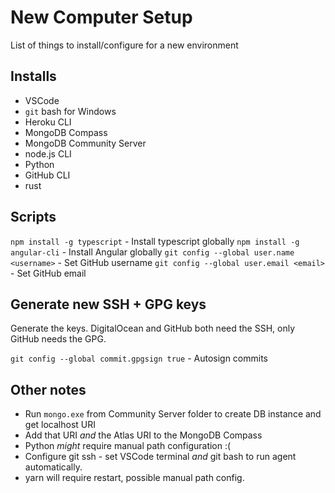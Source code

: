 # New Computer Setup

List of things to install/configure for a new environment

## Installs

- VSCode
- `git` bash for Windows
- Heroku CLI
- MongoDB Compass
- MongoDB Community Server
- node.js CLI
- Python
- GitHub CLI
- rust

## Scripts

`npm install -g typescript` - Install typescript globally
`npm install -g angular-cli` - Install Angular globally
`git config --global user.name <username>` - Set GitHub username
`git config --global user.email <email>` - Set GitHub email

## Generate new SSH + GPG keys

Generate the keys. DigitalOcean and GitHub both need the SSH, only GitHub needs the GPG.

`git config --global commit.gpgsign true` - Autosign commits

## Other notes

- Run `mongo.exe` from Community Server folder to create DB instance and get localhost URI
- Add that URI *and* the Atlas URI to the MongoDB Compass
- Python *might* require manual path configuration :(
- Configure git ssh - set VSCode terminal *and* git bash to run agent automatically.
- yarn will require restart, possible manual path config.
